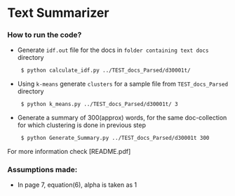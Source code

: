 # Text Summarizer

### How to run the code?
- Generate ``idf.out`` file for the docs in ``folder containing text docs`` directory

  ```sh
   $ python calculate_idf.py ../TEST_docs_Parsed/d30001t/
   ```
-  Using ``k-means`` generate ``clusters`` for a sample file from ``TEST_docs_Parsed`` directory

   ```sh
    $ python k_means.py ../TEST_docs_Parsed/d30001t/ 3
   ```
- Generate a summary of 300(approx) words, for the same doc-collection for which clustering is done in previous step

   ```sh
    $ python Generate_Summary.py ../TEST_docs_Parsed/d30001t 300
   ```

For more information check [README.pdf]


### Assumptions made:
- In page 7, equation(6), alpha is taken as 1